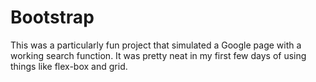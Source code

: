 # Bootstrap

This was a particularly fun project that simulated a Google page with a working search function. It was pretty neat in my first few days of 
using things like flex-box and grid.
